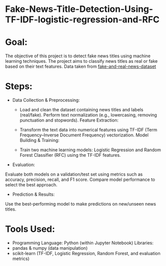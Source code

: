 # Fake-News-Title-Detection-Using-TF-IDF-logistic-regression-and-RFC

# Goal:
The objective of this project is to detect fake news titles using machine learning techniques. The project aims to classify news titles as real or fake based on their text features.
Data taken from [fake-and-real-news-dataset](https://www.kaggle.com/datasets/clmentbisaillon/fake-and-real-news-dataset)

# Steps:

- Data Collection & Preprocessing:
   - Load and clean the dataset containing news titles and labels (real/fake).
Perform text normalization (e.g., lowercasing, removing punctuation and stopwords).
Feature Extraction:

   - Transform the text data into numerical features using TF-IDF (Term Frequency–Inverse Document Frequency) vectorization.
Model Building & Training:

   - Train two machine learning models: Logistic Regression and Random Forest Classifier (RFC) using the TF-IDF features.
  
- Evaluation:

Evaluate both models on a validation/test set using metrics such as accuracy, precision, recall, and F1 score.
Compare model performance to select the best approach.
 
- Prediction & Results:

Use the best-performing model to make predictions on new/unseen news titles.
# Tools Used:

- Programming Language: Python (within Jupyter Notebook)
Libraries:
- pandas & numpy (data manipulation)
- scikit-learn (TF-IDF, Logistic Regression, Random Forest, and evaluation metrics)
